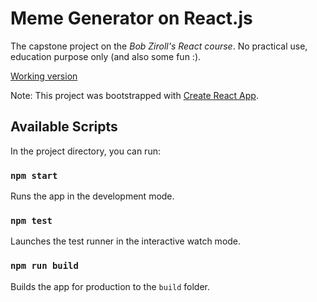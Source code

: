 # Meme Generator on React.js

The capstone project on the *Bob Ziroll's React course*. No practical use, education purpose only (and also some fun :).

[Working version](https://gina-k.github.io/Meme_generator/)


Note: This project was bootstrapped with [Create React App](https://github.com/facebook/create-react-app).

## Available Scripts

In the project directory, you can run:

### `npm start`

Runs the app in the development mode.<br />

### `npm test`

Launches the test runner in the interactive watch mode.<br />

### `npm run build`

Builds the app for production to the `build` folder.<br />